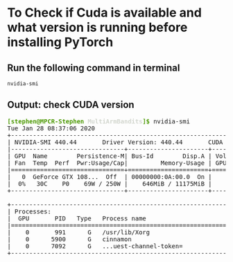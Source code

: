 # To Check if Cuda is available and what version is running before installing PyTorch
## Run the following command in terminal

    nvidia-smi


## Output: check CUDA version

<pre><font color="#4E9A06"><b>[stephen@MPCR-Stephen</b></font><font color="#D3D7CF"><b> MultiArmBandits</b></font><font color="#4E9A06"><b>]$</b></font> nvidia-smi
Tue Jan 28 08:37:06 2020       
+-----------------------------------------------------------------------------+
| NVIDIA-SMI 440.44       Driver Version: 440.44       CUDA Version: 10.2     |
|-------------------------------+----------------------+----------------------+
| GPU  Name        Persistence-M| Bus-Id        Disp.A | Volatile Uncorr. ECC |
| Fan  Temp  Perf  Pwr:Usage/Cap|         Memory-Usage | GPU-Util  Compute M. |
|===============================+======================+======================|
|   0  GeForce GTX 108...  Off  | 00000000:0A:00.0  On |                  N/A |
|  0%   30C    P0    69W / 250W |    646MiB / 11175MiB |      0%      Default |
+-------------------------------+----------------------+----------------------+
                                                                               
+-----------------------------------------------------------------------------+
| Processes:                                                       GPU Memory |
|  GPU       PID   Type   Process name                             Usage      |
|=============================================================================|
|    0       991      G   /usr/lib/Xorg                                432MiB |
|    0      5900      G   cinnamon                                     165MiB |
|    0      7092      G   ...uest-channel-token=                        44MiB |
+-----------------------------------------------------------------------------+
</pre>
